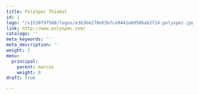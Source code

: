 ```yaml
---
title: PolySpec Thiokol
id: 1
logo: "/v1530797588/logos/e363be278e65b7ca9441a0d50bab2f14-polyspec.jpg"
link: http://www.polyspec.com/
catalogo: ''
meta_keywords: ''
meta_description: ''
weight: 2
menu:
  principal:
    parent: marcas
    weight: 0
draft: true

---
```

